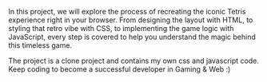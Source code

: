 In this project, we will explore the process of recreating the iconic Tetris experience right in your browser. From designing the layout with HTML, to styling that retro vibe with CSS, to implementing the game logic with JavaScript, every step is covered to help you understand the magic behind this timeless game. 

The project is a clone project and contains my own css and javascript code. Keep coding to become a successful developer in Gaming & Web :)

